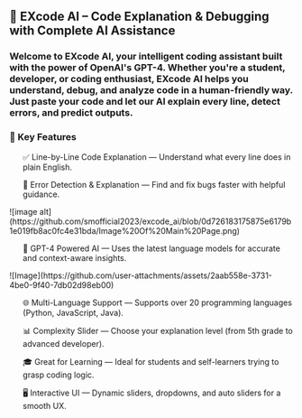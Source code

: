 <h2>🚀 EXcode AI – Code Explanation & Debugging with Complete AI Assistance</h2>
<h3>Welcome to EXcode AI, your intelligent coding assistant built with the power of OpenAI's GPT-4. Whether you're a student, developer, or coding enthusiast, EXcode AI helps you understand, debug, and analyze code in a human-friendly way. Just paste your code and let our AI explain every line, detect errors, and predict outputs.</h3>


<h3>🌟 Key Features</h3>
<ul>✅ Line-by-Line Code Explanation — Understand what every line does in plain English.</ul>

<ul>🐞 Error Detection & Explanation — Find and fix bugs faster with helpful guidance.</ul>
![image alt](https://github.com/smofficial2023/excode_ai/blob/0d726183175875e6179b1e019fb8ac0fc4e31bda/Image%20Of%20Main%20Page.png)
<ul>🧠 GPT-4 Powered AI — Uses the latest language models for accurate and context-aware insights.</ul>
![Image](https://github.com/user-attachments/assets/2aab558e-3731-4be0-9f40-7db02d98eb00)
<ul>🌐 Multi-Language Support — Supports over 20 programming languages (Python, JavaScript, Java).</ul>

<ul>📊 Complexity Slider — Choose your explanation level (from 5th grade to advanced developer).</ul>

<ul>🎓 Great for Learning — Ideal for students and self-learners trying to grasp coding logic.</ul>

<ul>🖥️ Interactive UI — Dynamic sliders, dropdowns, and auto sliders for a smooth UX.</ul>

